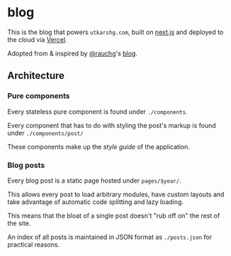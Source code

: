 # blog

This is the blog that powers `utkarshg.com`, built on
[next.js](https://nextjs.org/) and
deployed to the cloud via [Vercel](https://vercel.com).

Adopted from & inspired by [@rauchg](https://twitter.com/rauchg)'s [blog](https://rauchg.com/).

## Architecture

### Pure components

Every stateless pure component is found under `./components`.

Every component that has to do with styling the post's markup
is found under `./components/post/`

These components make up the _style guide_ of the application.

### Blog posts

Every blog post is a static page hosted under `pages/$year/`.

This allows every post to load arbitrary modules, have custom layouts
and take advantage of automatic code splitting and lazy loading.

This means that the bloat of a single post doesn't "rub off on" the
rest of the site.

An index of all posts is maintained in JSON format as `./posts.json`
for practical reasons.
